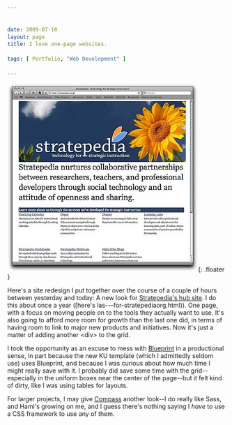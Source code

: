 ```yaml
---


date: 2009-07-10
layout: page
title: I love one-page websites.

tags: [ Portfolio, "Web Development" ]

---
```


![SafariScreenSnapz003.jpg](/assets/uploads/2009/07/safariscreensnapz003.jpg){: .floater }

Here's a site redesign I put together over the course of a couple of hours
between yesterday and today: A new look for [Stratepedia's hub
site](http://stratepedia.org/). I do this about once a year ([here's
las---for-stratepediaorg.html)).
One page, with a focus on moving people on to the tools they actually
want to use. It's also going to afford more room for growth than the
last one did, in terms of having room to link to major new products and
initiatives. Now it's just a matter of adding another \<div\> to the
grid.

I took the opportunity as an excuse to mess with
[Blueprint](http://blueprintcss.org/) in a productional sense, in part
because the new KU template (which I admittedly seldom use) uses
Blueprint, and because I was curious about how much time I might really
save with it. I probably did save some time with the grid--especially in
the uniform boxes near the center of the page--but it felt kind of
dirty, like I was using tables for layouts.

For larger projects, I may give [Compass](http://compass-style.org/)
another look--I do really like Sass, and Haml's growing on me, and I
guess there's nothing saying I *have* to use a CSS framework to use any
of them.

